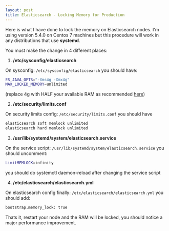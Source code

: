 ```yaml
---
layout: post
title: Elasticsearch - Locking Memory for Production 
---
```


Here is what I have done to lock the memory on Elasticsearch nodes. I'm using version 5.4.0 on Centos 7 machines but this procedure will work in any distributions that use **systemd**.
 
You must make the change in 4 different places:

1) **/etc/sysconfig/elasticsearch**

On sysconfig: `/etc/sysconfig/elasticsearch` you should have:

```bash
ES_JAVA_OPTS="-Xms4g -Xmx4g" 
MAX_LOCKED_MEMORY=unlimited
```

(replace 4g with HALF your available RAM as recommended [here][1])

2) **/etc/security/limits.conf**

On security limits config: `/etc/security/limits.conf` you should have

```bash
elasticsearch soft memlock unlimited
elasticsearch hard memlock unlimited
```

3) **/usr/lib/systemd/system/elasticsearch.service**

On the service script: `/usr/lib/systemd/system/elasticsearch.service` you should uncomment:
```bash
LimitMEMLOCK=infinity
```
you should do systemctl daemon-reload after changing the service script

4) **/etc/elasticsearch/elasticsearch.yml**

On elasticsearch config finally: `/etc/elasticsearch/elasticsearch.yml` you should add:
```bash
bootstrap.memory_lock: true
```
Thats it, restart your node and the RAM will be locked, you should notice a major performance improvement.


  [1]: https://www.elastic.co/guide/en/elasticsearch/guide/current/heap-sizing.html


